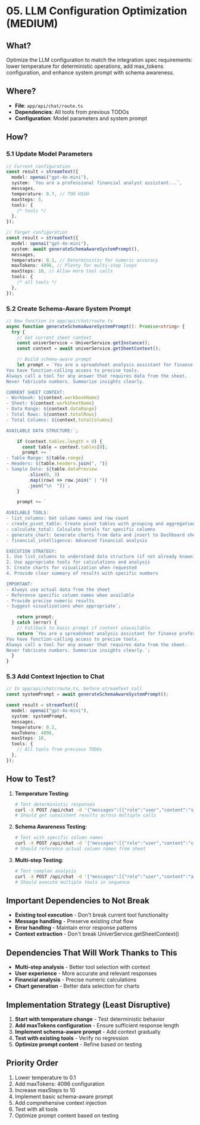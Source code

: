 # 05. LLM Configuration Optimization (MEDIUM)

## What?

Optimize the LLM configuration to match the integration spec requirements: lower temperature for deterministic operations, add max_tokens configuration, and enhance system prompt with schema awareness.

## Where?

- **File**: `app/api/chat/route.ts`
- **Dependencies**: All tools from previous TODOs
- **Configuration**: Model parameters and system prompt

## How?

### 5.1 Update Model Parameters

```typescript
// Current configuration
const result = streamText({
  model: openai("gpt-4o-mini"),
  system: `You are a professional financial analyst assistant...`,
  messages,
  temperature: 0.7, // TOO HIGH
  maxSteps: 5,
  tools: {
    /* tools */
  },
});

// Target configuration
const result = streamText({
  model: openai("gpt-4o-mini"),
  system: await generateSchemaAwareSystemPrompt(),
  messages,
  temperature: 0.1, // Deterministic for numeric accuracy
  maxTokens: 4096, // Plenty for multi-step loops
  maxSteps: 10, // Allow more tool calls
  tools: {
    /* all tools */
  },
});
```

### 5.2 Create Schema-Aware System Prompt

```typescript
// New function in app/api/chat/route.ts
async function generateSchemaAwareSystemPrompt(): Promise<string> {
  try {
    // Get current sheet context
    const univerService = UniverService.getInstance();
    const context = await univerService.getSheetContext();

    // Build schema-aware prompt
    let prompt = `You are a spreadsheet analysis assistant for finance professionals.
You have function-calling access to precise tools.
Always call a tool for any answer that requires data from the sheet.
Never fabricate numbers. Summarize insights clearly.

CURRENT SHEET CONTEXT:
- Workbook: ${context.workbookName}
- Sheet: ${context.worksheetName}
- Data Range: ${context.dataRange}
- Total Rows: ${context.totalRows}
- Total Columns: ${context.totalColumns}

AVAILABLE DATA STRUCTURE:`;

    if (context.tables.length > 0) {
      const table = context.tables[0];
      prompt += `
- Table Range: ${table.range}
- Headers: ${table.headers.join(", ")}
- Sample Data: ${table.dataPreview
        .slice(0, 3)
        .map((row) => row.join(" | "))
        .join("\n  ")}`;
    }

    prompt += `

AVAILABLE TOOLS:
- list_columns: Get column names and row count
- create_pivot_table: Create pivot tables with grouping and aggregation
- calculate_total: Calculate totals for specific columns
- generate_chart: Generate charts from data and insert to Dashboard sheet
- financial_intelligence: Advanced financial analysis

EXECUTION STRATEGY:
1. Use list_columns to understand data structure (if not already known)
2. Use appropriate tools for calculations and analysis
3. Create charts for visualization when requested
4. Provide clear summary of results with specific numbers

IMPORTANT:
- Always use actual data from the sheet
- Reference specific column names when available
- Provide precise numeric results
- Suggest visualizations when appropriate`;

    return prompt;
  } catch (error) {
    // Fallback to basic prompt if context unavailable
    return `You are a spreadsheet analysis assistant for finance professionals.
You have function-calling access to precise tools.
Always call a tool for any answer that requires data from the sheet.
Never fabricate numbers. Summarize insights clearly.`;
  }
}
```

### 5.3 Add Context Injection to Chat

```typescript
// In app/api/chat/route.ts, before streamText call
const systemPrompt = await generateSchemaAwareSystemPrompt();

const result = streamText({
  model: openai("gpt-4o-mini"),
  system: systemPrompt,
  messages,
  temperature: 0.1,
  maxTokens: 4096,
  maxSteps: 10,
  tools: {
    // All tools from previous TODOs
  },
});
```

## How to Test?

1. **Temperature Testing**:

   ```bash
   # Test deterministic responses
   curl -X POST /api/chat -d '{"messages":[{"role":"user","content":"sum column B"}]}'
   # Should get consistent results across multiple calls
   ```

2. **Schema Awareness Testing**:

   ```bash
   # Test with specific column names
   curl -X POST /api/chat -d '{"messages":[{"role":"user","content":"calculate total for Sales column"}]}'
   # Should reference actual column names from sheet
   ```

3. **Multi-step Testing**:
   ```bash
   # Test complex analysis
   curl -X POST /api/chat -d '{"messages":[{"role":"user","content":"analyze sales data and create charts"}]}'
   # Should execute multiple tools in sequence
   ```

## Important Dependencies to Not Break

- **Existing tool execution** - Don't break current tool functionality
- **Message handling** - Preserve existing chat flow
- **Error handling** - Maintain error response patterns
- **Context extraction** - Don't break UniverService.getSheetContext()

## Dependencies That Will Work Thanks to This

- **Multi-step analysis** - Better tool selection with context
- **User experience** - More accurate and relevant responses
- **Financial analysis** - Precise numeric calculations
- **Chart generation** - Better data selection for charts

## Implementation Strategy (Least Disruptive)

1. **Start with temperature change** - Test deterministic behavior
2. **Add maxTokens configuration** - Ensure sufficient response length
3. **Implement schema-aware prompt** - Add context gradually
4. **Test with existing tools** - Verify no regression
5. **Optimize prompt content** - Refine based on testing

## Priority Order

1. Lower temperature to 0.1
2. Add maxTokens: 4096 configuration
3. Increase maxSteps to 10
4. Implement basic schema-aware prompt
5. Add comprehensive context injection
6. Test with all tools
7. Optimize prompt content based on testing
